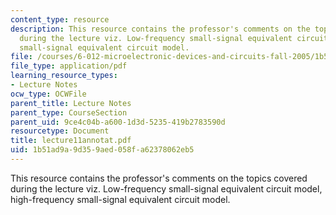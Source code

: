 ```yaml
---
content_type: resource
description: This resource contains the professor's comments on the topics covered
  during the lecture viz. Low-frequency small-signal equivalent circuit model, high-frequency
  small-signal equivalent circuit model.
file: /courses/6-012-microelectronic-devices-and-circuits-fall-2005/1b51ad9a9d359aed058fa62378062eb5_lecture11annotat.pdf
file_type: application/pdf
learning_resource_types:
- Lecture Notes
ocw_type: OCWFile
parent_title: Lecture Notes
parent_type: CourseSection
parent_uid: 9ce4c04b-a600-1d3d-5235-419b2783590d
resourcetype: Document
title: lecture11annotat.pdf
uid: 1b51ad9a-9d35-9aed-058f-a62378062eb5
---
```

This resource contains the professor's comments on the topics covered during the lecture viz. Low-frequency small-signal equivalent circuit model, high-frequency small-signal equivalent circuit model.

